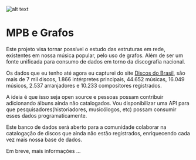 ![alt text](https://br.royalvegascasino.com/blog/wp-content/uploads/br_royalvegas_com/2018/10/destak_carictura.png)

# MPB e Grafos

Este projeto visa tornar possível o estudo das estruturas em rede, existentes em nossa música popular, pelo uso de grafos. Além de ser um fonte unificada para consumo de dados em torno da discografia nacional.

Os dados que eu tenho até agora eu capturei do site [Discos do Brasil](http://www.discosdobrasil.com.br/discosdobrasil/indice.htm), são mais de 7 mil discos, 1.866 intérpretes principais, 44.652 músicas, 16.049 músicos, 2.537 arranjadores e 10.233 compositores registrados.

A ideia é que isso seja open source e pessoas possam contribuir adicionando álbuns ainda não catalogados. Vou disponibilizar uma API para que pesquisadores(historiadores, musicólogos, etc) possam consumir esses dados programaticamente.

Este banco de dados será aberto para a comunidade colaborar na catalogação de discos que ainda não estão registrados, enriquecendo cada vez mais nossa base de dados.

Em breve, mais informações ...
